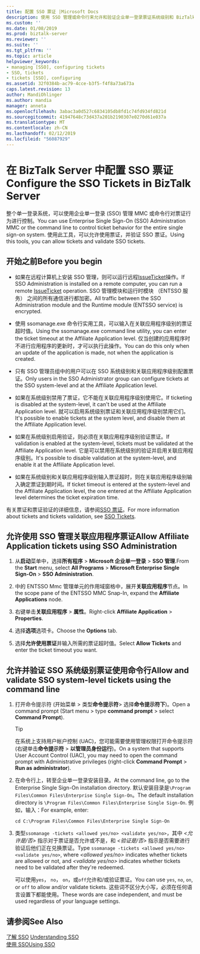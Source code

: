 ```yaml
---
title: 配置 SSO 票证 |Microsoft Docs
description: 使用 SSO 管理或命令行来允许和验证企业单一登录票证系统级别和 BizTalk Server 中的关联应用程序。
ms.custom: ''
ms.date: 01/08/2019
ms.prod: biztalk-server
ms.reviewer: ''
ms.suite: ''
ms.tgt_pltfrm: ''
ms.topic: article
helpviewer_keywords:
- managing [SSO], configuring tickets
- SSO, tickets
- tickets [SSO], configuring
ms.assetid: 32f0384b-ac79-4cce-b3f5-f4f8a73a673a
caps.latest.revision: 13
author: MandiOhlinger
ms.author: mandia
manager: anneta
ms.openlocfilehash: 3abac3a0d527c6834105db8fd1c74fd934fd821d
ms.sourcegitcommit: 41947648c73d437a201b2190307e0270d61e037a
ms.translationtype: MT
ms.contentlocale: zh-CN
ms.lasthandoff: 02/12/2019
ms.locfileid: "56087929"
---
```

# <a name="configure-the-sso-tickets-in-biztalk-server"></a><span data-ttu-id="09323-103">在 BizTalk Server 中配置 SSO 票证</span><span class="sxs-lookup"><span data-stu-id="09323-103">Configure the SSO Tickets in BizTalk Server</span></span>
<span data-ttu-id="09323-104">整个单一登录系统，可以使用企业单一登录 (SSO) 管理 MMC 或命令行对票证行为进行控制。</span><span class="sxs-lookup"><span data-stu-id="09323-104">You can use Enterprise Single Sign-On (SSO) Administration MMC or the command line to control ticket behavior for the entire single sign-on system.</span></span> <span data-ttu-id="09323-105">使用此工具，可以允许使用票证，并验证 SSO 票证。</span><span class="sxs-lookup"><span data-stu-id="09323-105">Using this tools, you can allow tickets and validate SSO tickets.</span></span>  
  
## <a name="before-you-begin"></a><span data-ttu-id="09323-106">开始之前</span><span class="sxs-lookup"><span data-stu-id="09323-106">Before you begin</span></span>

- <span data-ttu-id="09323-107">如果在远程计算机上安装 SSO 管理，则可以运行远程[IssueTicket](https://docs.microsoft.com/biztalk/core/technical-reference/issoticket-issueticket-method)操作。</span><span class="sxs-lookup"><span data-stu-id="09323-107">If SSO Administration is installed on a remote computer, you can run a remote [IssueTicket](https://docs.microsoft.com/biztalk/core/technical-reference/issoticket-issueticket-method) operation.</span></span> <span data-ttu-id="09323-108">SSO 管理模块和运行时模块 （ENTSSO 服务） 之间的所有通信进行都加密。</span><span class="sxs-lookup"><span data-stu-id="09323-108">All traffic between the SSO Administration module and the Runtime module (ENTSSO service) is encrypted.</span></span>  
  
- <span data-ttu-id="09323-109">使用 ssomanage.exe 命令行实用工具，可以输入在关联应用程序级别的票证超时值。</span><span class="sxs-lookup"><span data-stu-id="09323-109">Using the ssomanage.exe command line utility, you can enter the ticket timeout at the Affiliate Application level.</span></span> <span data-ttu-id="09323-110">仅当创建的应用程序时不进行应用程序的更新时，才可以执行此操作。</span><span class="sxs-lookup"><span data-stu-id="09323-110">You can do this only when an update of the application is made, not when the application is created.</span></span>
  
- <span data-ttu-id="09323-111">只有 SSO 管理员组中的用户可以在 SSO 系统级别和关联应用程序级别配置票证。</span><span class="sxs-lookup"><span data-stu-id="09323-111">Only users in the SSO Administrator group can configure tickets at the SSO system-level and at the Affiliate Application level.</span></span>  
  
- <span data-ttu-id="09323-112">如果在系统级别禁用了票证，它不能在关联应用程序级别使用它。</span><span class="sxs-lookup"><span data-stu-id="09323-112">If ticketing is disabled at the system-level, it can't be used at the Affiliate Application level.</span></span> <span data-ttu-id="09323-113">就可以启用系统级别票证和关联应用程序级别禁用它们。</span><span class="sxs-lookup"><span data-stu-id="09323-113">It's possible to enable tickets at the system level, and disable them at the Affiliate Application level.</span></span>  
  
- <span data-ttu-id="09323-114">如果在系统级别启用验证，则必须在关联应用程序级别验证票证。</span><span class="sxs-lookup"><span data-stu-id="09323-114">If validation is enabled at the system-level, tickets must be validated at the Affiliate Application level.</span></span> <span data-ttu-id="09323-115">它是可以禁用在系统级别的验证并启用关联应用程序级别。</span><span class="sxs-lookup"><span data-stu-id="09323-115">It's possible to disable validation at the system-level, and enable it at the Affiliate Application level.</span></span>  
  
- <span data-ttu-id="09323-116">如果在系统级别和关联应用程序级别输入票证超时，则在关联应用程序级别输入确定票证到期时间。</span><span class="sxs-lookup"><span data-stu-id="09323-116">If ticket timeout is entered at the system-level and the Affiliate Application level, the one entered at the Affiliate Application level determines the ticket expiration time.</span></span>  
  
<span data-ttu-id="09323-117">有关票证和票证验证的详细信息，请参阅[SSO 票证](../core/sso-tickets.md)。</span><span class="sxs-lookup"><span data-stu-id="09323-117">For more information about tickets and tickets validation, see [SSO Tickets](../core/sso-tickets.md).</span></span>  
  
## <a name="allow-affiliate-application-tickets-using-sso-administration"></a><span data-ttu-id="09323-118">允许使用 SSO 管理关联应用程序票证</span><span class="sxs-lookup"><span data-stu-id="09323-118">Allow Affiliate Application tickets using SSO Administration</span></span>  
  
1.  <span data-ttu-id="09323-119">从**启动**菜单中，选择**所有程序** > **Microsoft 企业单一登录** > **SSO 管理**.</span><span class="sxs-lookup"><span data-stu-id="09323-119">From the **Start** menu, select **All Programs** > **Microsoft Enterprise Single Sign-On** > **SSO Administration**.</span></span>
  
2.  <span data-ttu-id="09323-120">中的 ENTSSO Mmc 管理单元的作用域窗格中，展开**关联应用程序**节点。</span><span class="sxs-lookup"><span data-stu-id="09323-120">In the scope pane of the ENTSSO MMC Snap-In, expand the **Affiliate Applications** node.</span></span>  
  
3.  <span data-ttu-id="09323-121">右键单击**关联应用程序** > **属性**。</span><span class="sxs-lookup"><span data-stu-id="09323-121">Right-click **Affiliate Application** > **Properties**.</span></span>  
  
4.  <span data-ttu-id="09323-122">选择**选项**选项卡。</span><span class="sxs-lookup"><span data-stu-id="09323-122">Choose the **Options** tab.</span></span>  
  
5.  <span data-ttu-id="09323-123">选择**允许使用票证**并输入所需的票证超时值。</span><span class="sxs-lookup"><span data-stu-id="09323-123">Select **Allow Tickets** and enter the ticket timeout you want.</span></span>  
  
## <a name="allow-and-validate-sso-system-level-tickets-using-the-command-line"></a><span data-ttu-id="09323-124">允许并验证 SSO 系统级别票证使用命令行</span><span class="sxs-lookup"><span data-stu-id="09323-124">Allow and validate SSO system-level tickets using the command line</span></span>  
  
1. <span data-ttu-id="09323-125">打开命令提示符 (开始菜单 > 类型**命令提示符**> 选择**命令提示符下**)。</span><span class="sxs-lookup"><span data-stu-id="09323-125">Open a command prompt (Start menu > type **command prompt** > select **Command Prompt**).</span></span>

    > [!TIP]
    >  <span data-ttu-id="09323-126">在系统上支持用户帐户控制 (UAC)，您可能需要使用管理权限打开命令提示符 (右键单击**命令提示符** > **以管理员身份运行**)。</span><span class="sxs-lookup"><span data-stu-id="09323-126">On a system that supports User Account Control (UAC), you may need to open the command prompt with Administrative privileges (right-click **Command Prompt** > **Run as administrator**).</span></span>
  
2. <span data-ttu-id="09323-127">在命令行上，转至企业单一登录安装目录。</span><span class="sxs-lookup"><span data-stu-id="09323-127">At the command line, go to the Enterprise Single Sign-On installation directory.</span></span> <span data-ttu-id="09323-128">默认安装目录是`\Program Files\Common Files\Enterprise Single Sign-On`。</span><span class="sxs-lookup"><span data-stu-id="09323-128">The default installation directory is `\Program Files\Common Files\Enterprise Single Sign-On`.</span></span> <span data-ttu-id="09323-129">例如，输入：</span><span class="sxs-lookup"><span data-stu-id="09323-129">For example, enter:</span></span> 

    `cd C:\Program Files\Common Files\Enterprise Single Sign-On`
  
3. <span data-ttu-id="09323-130">类型`ssomanage -tickets <allowed yes/no> <validate yes/no>`，其中 *\<允许是/否\>* 指示对于票证是否允许或不是，和 *\<验证是/否\>* 指示是否需要进行验证后他们正在兑换票证。</span><span class="sxs-lookup"><span data-stu-id="09323-130">Type `ssomanage -tickets <allowed yes/no> <validate yes/no>`, where *\<allowed yes/no\>* indicates whether tickets are allowed or not, and *\<validate yes/no\>* indicates whether tickets need to be validated after they're redeemed.</span></span>  
  
    <span data-ttu-id="09323-131">可以使用`yes`， `no`， `on`，或`off`允许和/或验证票证。</span><span class="sxs-lookup"><span data-stu-id="09323-131">You can use `yes`, `no`, `on`, or `off` to allow and/or validate tickets.</span></span> <span data-ttu-id="09323-132">这些词不区分大小写，必须在任何语言设置下都能使用。</span><span class="sxs-lookup"><span data-stu-id="09323-132">These words are case independent, and must be used regardless of your language settings.</span></span>
  
## <a name="see-also"></a><span data-ttu-id="09323-133">请参阅</span><span class="sxs-lookup"><span data-stu-id="09323-133">See Also</span></span>

<span data-ttu-id="09323-134">[了解 SSO](../core/understanding-sso.md) </span><span class="sxs-lookup"><span data-stu-id="09323-134">[Understanding SSO](../core/understanding-sso.md) </span></span>  
[<span data-ttu-id="09323-135">使用 SSO</span><span class="sxs-lookup"><span data-stu-id="09323-135">Using SSO</span></span>](../core/using-sso.md)
